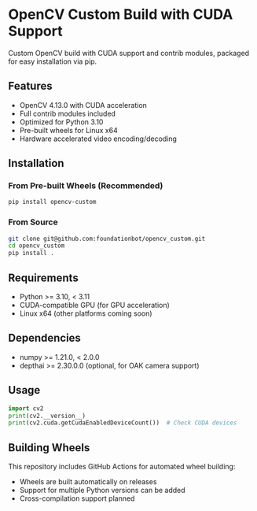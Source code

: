 # OpenCV Custom Build with CUDA Support

Custom OpenCV build with CUDA support and contrib modules, packaged for easy installation via pip.

## Features

- OpenCV 4.13.0 with CUDA acceleration
- Full contrib modules included
- Optimized for Python 3.10
- Pre-built wheels for Linux x64
- Hardware accelerated video encoding/decoding

## Installation

### From Pre-built Wheels (Recommended)

```bash
pip install opencv-custom
```

### From Source

```bash
git clone git@github.com:foundationbot/opencv_custom.git
cd opencv_custom
pip install .
```

## Requirements

- Python >= 3.10, < 3.11
- CUDA-compatible GPU (for GPU acceleration)
- Linux x64 (other platforms coming soon)

## Dependencies

- numpy >= 1.21.0, < 2.0.0
- depthai >= 2.30.0.0 (optional, for OAK camera support)

## Usage

```python
import cv2
print(cv2.__version__)
print(cv2.cuda.getCudaEnabledDeviceCount())  # Check CUDA devices
```

## Building Wheels

This repository includes GitHub Actions for automated wheel building:

- Wheels are built automatically on releases
- Support for multiple Python versions can be added
- Cross-compilation support planned
